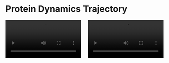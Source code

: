 # Protein Dynamics Trajectory 

<div style="display: flex; justify-content: space-between;">
    <video id="video1" width="48%" controls>
        <source src="trajectory.mp4" type="video/mp4">
        Your browser does not support the video tag.
    </video>
    <video id="video2" width="48%" controls>
        <source src="adk_low_rank_approximation.mp4" type="video/mp4">
        Your browser does not support the video tag.
    </video>
</div>

<script>
    window.onload = function() {
        var video1 = document.getElementById('video1');
        var video2 = document.getElementById('video2');

        function playVideos() {
            video1.play();
            video2.play();
        }

        video1.onloadeddata = function() {
            if (video2.readyState >= 3) {
                playVideos();
            }
        };

        video2.onloadeddata = function() {
            if (video1.readyState >= 3) {
                playVideos();
            }
        };
    };
</script>
